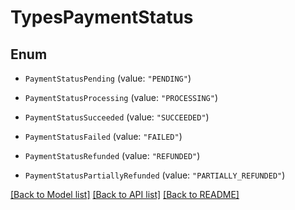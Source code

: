 # TypesPaymentStatus

## Enum


* `PaymentStatusPending` (value: `"PENDING"`)

* `PaymentStatusProcessing` (value: `"PROCESSING"`)

* `PaymentStatusSucceeded` (value: `"SUCCEEDED"`)

* `PaymentStatusFailed` (value: `"FAILED"`)

* `PaymentStatusRefunded` (value: `"REFUNDED"`)

* `PaymentStatusPartiallyRefunded` (value: `"PARTIALLY_REFUNDED"`)


[[Back to Model list]](../README.md#documentation-for-models) [[Back to API list]](../README.md#documentation-for-api-endpoints) [[Back to README]](../README.md)


